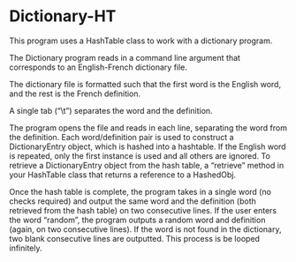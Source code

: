 Dictionary-HT
=============

This program uses a HashTable class to work with a dictionary program. 

The Dictionary program reads in a command line argument that corresponds to an English-French dictionary file. 

The dictionary file is formatted such that the first word is the English word, and the rest is the French definition. 

A single tab (“\t”) separates the word and the definition.

The program opens the file and reads in each line, separating the word from the definition. 
Each word/definition pair is used to construct a DictionaryEntry object, which is  hashed into a hashtable.
If the English word is repeated, only the first instance is used and all others are ignored. 
To retrieve a DictionaryEntry object from the hash table, a “retrieve” method in your HashTable class that returns a reference to a HashedObj. 

Once the hash table is complete, the program takes in a single word (no checks required) and output the same word and the definition (both retrieved from the hash table) on two consecutive lines. 
If the user enters the word “random”, the program outputs a random word and definition (again, on two consecutive lines). 
If the word is not found in the dictionary, two blank consecutive lines are outputted. This process is be looped infinitely.

